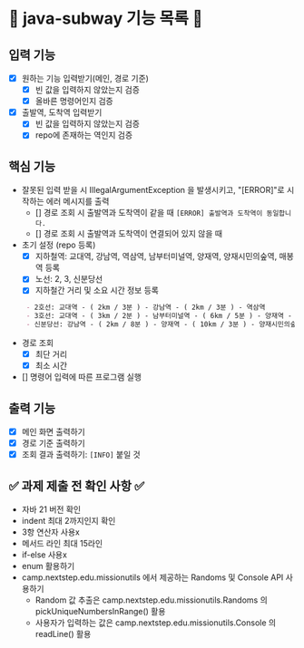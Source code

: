 # 📝 java-subway 기능 목록 📝

## 입력 기능

- [x] 원하는 기능 입력받기(메인, 경로 기준)
    - [x] 빈 값을 입력하지 않았는지 검증
    - [x] 올바른 명령어인지 검증
- [x] 출발역, 도착역 입력받기
    - [x] 빈 값을 입력하지 않았는지 검증
    - [x] repo에 존재하는 역인지 검증

## 핵심 기능

- 잘못된 입력 받을 시 IllegalArgumentException 을 발생시키고,
  "[ERROR]"로 시작하는 에러 메시지를 출력
    - [] 경로 조회 시 출발역과 도착역이 같을 때 `[ERROR] 출발역과 도착역이 동일합니다.`
    - [] 경로 조회 시 출발역과 도착역이 연결되어 있지 않을 때
- 초기 설정 (repo 등록)
    - [x] 지하철역: 교대역, 강남역, 역삼역, 남부터미널역, 양재역, 양재시민의숲역, 매봉역 등록
    - [x] 노선: 2, 3, 신분당선
    - [x] 지하철간 거리 및 소요 시간 정보 등록
  ```markdown
   - 2호선: 교대역 - ( 2km / 3분 ) - 강남역 - ( 2km / 3분 ) - 역삼역
   - 3호선: 교대역 - ( 3km / 2분 ) - 남부터미널역 - ( 6km / 5분 ) - 양재역 - ( 1km / 1분 ) - 매봉역
   - 신분당선: 강남역 - ( 2km / 8분 ) - 양재역 - ( 10km / 3분 ) - 양재시민의숲역```

- 경로 조회
    - [x] 최단 거리
    - [x] 최소 시간
- [] 명령어 입력에 따른 프로그램 실행

## 출력 기능

- [x] 메인 화면 출력하기
- [x] 경로 기준 출력하기
- [x] 조회 결과 출력하기: `[INFO]` 붙일 것

## ✅ 과제 제출 전 확인 사항 ✅

- 자바 21 버전 확인
- indent 최대 2까지인지 확인
- 3항 연산자 사용x
- 메서드 라인 최대 15라인
- if-else 사용x
- enum 활용하기
- camp.nextstep.edu.missionutils 에서 제공하는 Randoms 및 Console API 사용하기
    - Random 값 추출은 camp.nextstep.edu.missionutils.Randoms 의 pickUniqueNumbersInRange() 활용
    - 사용자가 입력하는 값은 camp.nextstep.edu.missionutils.Console 의 readLine() 활용
